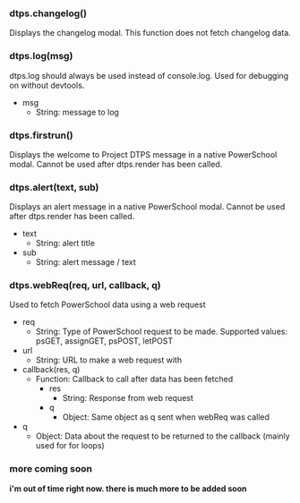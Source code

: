 ### dtps.changelog()
Displays the changelog modal. This function does not fetch changelog data.

### dtps.log(msg)
dtps.log should always be used instead of console.log. Used for debugging on without devtools.
* msg
  * String: message to log

### dtps.firstrun()
Displays the welcome to Project DTPS message in a native PowerSchool modal. Cannot be used after dtps.render has been called.

### dtps.alert(text, sub)
Displays an alert message in a native PowerSchool modal. Cannot be used after dtps.render has been called.
* text
  * String: alert title
* sub
  * String: alert message / text

### dtps.webReq(req, url, callback, q)
Used to fetch PowerSchool data using a web request
* req
  * String: Type of PowerSchool request to be made. Supported values: psGET, assignGET, psPOST, letPOST
* url
  * String: URL to make a web request with
* callback(res, q)
  * Function: Callback to call after data has been fetched
    * res
      * String: Response from web request
    * q
      * Object: Same object as q sent when webReq was called
* q
  * Object: Data about the request to be returned to the callback (mainly used for for loops)
 
 
 ### more coming soon
 **i'm out of time right now. there is much more to be added soon**

